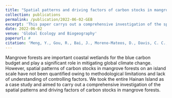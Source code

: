 ```yaml
---
title: "Spatial patterns and driving factors of carbon stocks in mangrove forests on Hainan Island, China"
collection: publications
permalink: /publication/2022-06-02-GEB
excerpt: 'This paper carrys out a comprehensive investigation of the spatial patterns and driving factors of carbon stocks in mangrove forests.'
date: 2022-06-02
venue: 'Global Ecology and Biogeography'
paperurl: # 
citation: 'Meng, Y., Gou, R., Bai, J., Moreno-Mateos, D., Davis, C. C., Wan, L., Song, S., Zhang, H., Zhu, X., & Lin, G. (2022). Spatial patterns and driving factors of carbon stocks in mangrove forests on Hainan Island, China. Global Ecology and Biogeography, 31, 1692–1706. https://doi.org/10.1111/geb.13549.'
---
```


Mangrove forests are important coastal wetlands for the blue carbon budget and play a significant role in mitigating global climate change. However, spatial patterns of carbon stocks in mangrove forests on an island scale have not been quantified owing to methodological limitations and lack of understanding of controlling factors. We took the entire Hainan Island as a case study and aimed to carry out a comprehensive investigation of the spatial patterns and driving factors of carbon stocks in mangrove forests.
